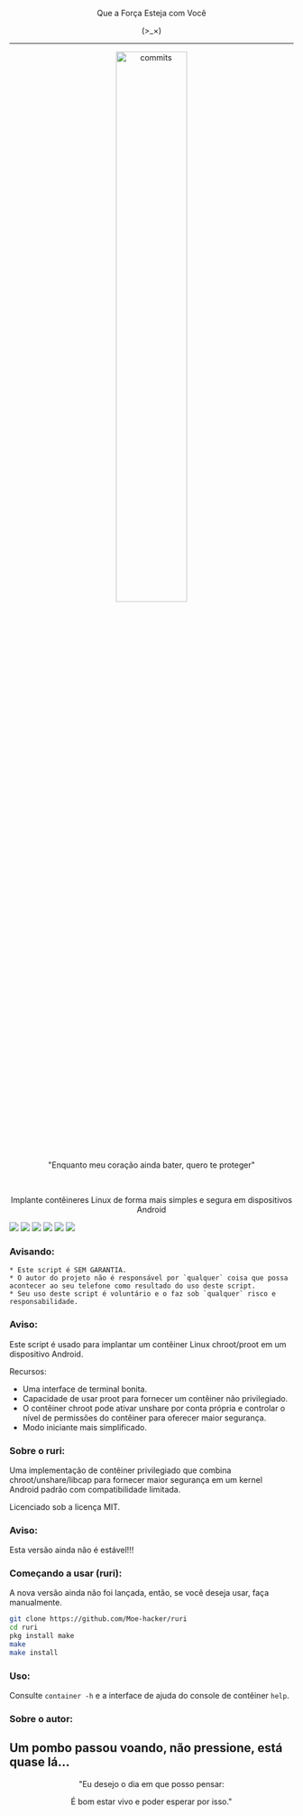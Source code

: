 <p align="center">Que a Força Esteja com Você</p>
<p align="center">(>_×)</p>         

-----------
<p align="center">
    <img src="https://stars.medv.io/Moe-hacker/termux-container.svg",
title="commits" width="50%"/>
</p>

<p align="center">
 "Enquanto meu coração ainda bater, quero te proteger"
</p>
<p align="center">
    &emsp;
</p>
<p align="center">
Implante contêineres Linux de forma mais simples e segura em dispositivos Android
</p>

![](https://img.shields.io/github/stars/Moe-hacker/termux-container?style=for-the-badge&color=fee4d0&logo=instatus&logoColor=fee4d0)
![](https://img.shields.io/github/forks/Moe-hacker/termux-container?style=for-the-badge&color=fee4d0&logo=git&logoColor=fee4d0)
![](https://img.shields.io/github/license/Moe-hacker/termux-container?style=for-the-badge&color=fee4d0&logo=apache&logoColor=fee4d0)
![](https://img.shields.io/github/repo-size/Moe-hacker/termux-container?style=for-the-badge&color=fee4d0&logo=files&logoColor=fee4d0)
![](https://img.shields.io/github/last-commit/Moe-hacker/termux-container?style=for-the-badge&color=fee4d0&logo=codeigniter&logoColor=fee4d0)
![](https://img.shields.io/badge/language-shell-green?style=for-the-badge&color=fee4d0&logo=sharp&logoColor=fee4d0)

### Avisando:
```
* Este script é SEM GARANTIA.
* O autor do projeto não é responsável por `qualquer` coisa que possa acontecer ao seu telefone como resultado do uso deste script.
* Seu uso deste script é voluntário e o faz sob `qualquer` risco e responsabilidade.
```

### Aviso:
Este script é usado para implantar um contêiner Linux chroot/proot em um dispositivo Android.

Recursos:
- Uma interface de terminal bonita.
- Capacidade de usar proot para fornecer um contêiner não privilegiado.
- O contêiner chroot pode ativar unshare por conta própria e controlar o nível de permissões do contêiner para oferecer maior segurança.
- Modo iniciante mais simplificado.

### Sobre o ruri:
Uma implementação de contêiner privilegiado que combina chroot/unshare/libcap para fornecer maior segurança em um kernel Android padrão com compatibilidade limitada.

Licenciado sob a licença MIT.

### Aviso:
Esta versão ainda não é estável!!!

### Começando a usar (ruri):
A nova versão ainda não foi lançada, então, se você deseja usar, faça manualmente.

```sh
git clone https://github.com/Moe-hacker/ruri
cd ruri
pkg install make
make
make install
```

### Uso:
Consulte `container -h` e a interface de ajuda do console de contêiner `help`.

### Sobre o autor:
Um pombo passou voando, não pressione, está quase lá...
--------

<p align="center">"Eu desejo o dia em que posso pensar:</p>
<p align="center">É bom estar vivo e poder esperar por isso."</p>
